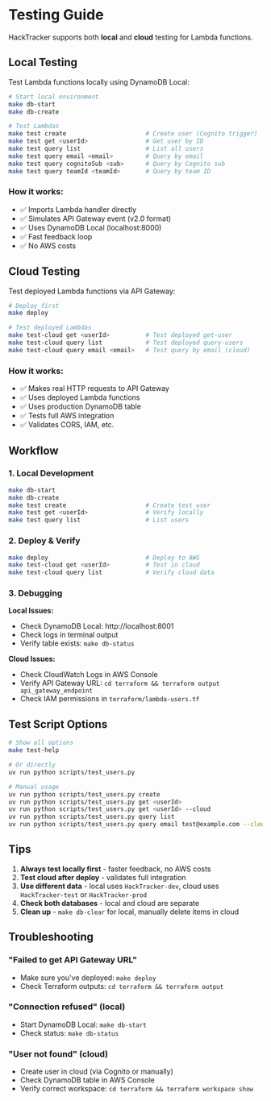# Testing Guide

HackTracker supports both **local** and **cloud** testing for Lambda functions.

## Local Testing

Test Lambda functions locally using DynamoDB Local:

```bash
# Start local environment
make db-start
make db-create

# Test Lambdas
make test create                      # Create user (Cognito trigger)
make test get <userId>                # Get user by ID
make test query list                  # List all users
make test query email <email>         # Query by email
make test query cognitoSub <sub>      # Query by Cognito sub
make test query teamId <teamId>       # Query by team ID
```

### How it works:
- ✅ Imports Lambda handler directly
- ✅ Simulates API Gateway event (v2.0 format)
- ✅ Uses DynamoDB Local (localhost:8000)
- ✅ Fast feedback loop
- ✅ No AWS costs

## Cloud Testing

Test deployed Lambda functions via API Gateway:

```bash
# Deploy first
make deploy

# Test deployed Lambdas
make test-cloud get <userId>          # Test deployed get-user
make test-cloud query list            # Test deployed query-users
make test-cloud query email <email>   # Test query by email (cloud)
```

### How it works:
- ✅ Makes real HTTP requests to API Gateway
- ✅ Uses deployed Lambda functions
- ✅ Uses production DynamoDB table
- ✅ Tests full AWS integration
- ✅ Validates CORS, IAM, etc.

## Workflow

### 1. Local Development
```bash
make db-start
make db-create
make test create                      # Create test user
make test get <userId>                # Verify locally
make test query list                  # List users
```

### 2. Deploy & Verify
```bash
make deploy                           # Deploy to AWS
make test-cloud get <userId>          # Test in cloud
make test-cloud query list            # Verify cloud data
```

### 3. Debugging

**Local Issues:**
- Check DynamoDB Local: http://localhost:8001
- Check logs in terminal output
- Verify table exists: `make db-status`

**Cloud Issues:**
- Check CloudWatch Logs in AWS Console
- Verify API Gateway URL: `cd terraform && terraform output api_gateway_endpoint`
- Check IAM permissions in `terraform/lambda-users.tf`

## Test Script Options

```bash
# Show all options
make test-help

# Or directly
uv run python scripts/test_users.py

# Manual usage
uv run python scripts/test_users.py create
uv run python scripts/test_users.py get <userId>
uv run python scripts/test_users.py get <userId> --cloud
uv run python scripts/test_users.py query list
uv run python scripts/test_users.py query email test@example.com --cloud
```

## Tips

1. **Always test locally first** - faster feedback, no AWS costs
2. **Test cloud after deploy** - validates full integration
3. **Use different data** - local uses `HackTracker-dev`, cloud uses `HackTracker-test` or `HackTracker-prod`
4. **Check both databases** - local and cloud are separate
5. **Clean up** - `make db-clear` for local, manually delete items in cloud

## Troubleshooting

### "Failed to get API Gateway URL"
- Make sure you've deployed: `make deploy`
- Check Terraform outputs: `cd terraform && terraform output`

### "Connection refused" (local)
- Start DynamoDB Local: `make db-start`
- Check status: `make db-status`

### "User not found" (cloud)
- Create user in cloud (via Cognito or manually)
- Check DynamoDB table in AWS Console
- Verify correct workspace: `cd terraform && terraform workspace show`


